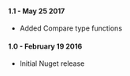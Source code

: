 #### 1.1 - May 25 2017
* Added Compare type functions

#### 1.0 - February 19 2016
* Initial Nuget release
